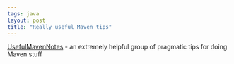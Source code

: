 ```yaml
---
tags: java
layout: post
title: "Really useful Maven tips"
---
```




<a href="http://wiki.astrogrid.org/bin/view/Astrogrid/UsefulMavenNotes">UsefulMavenNotes</a> - an extremely helpful group of pragmatic tips for doing Maven stuff


